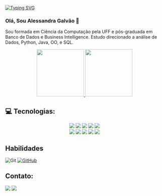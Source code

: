 [![Typing SVG](https://readme-typing-svg.herokuapp.com/?color=0E8AE6&size=35&center=true&vCenter=true&width=1000&lines=Oi,+seja+bem+vindo+ao+meu+perfil!+:%29)](https://git.io/typing-svg)


### Olá, Sou Alessandra Galvão 👋


 Sou formada em Ciência da Computação pela UFF e pós-graduada em Banco de Dados e Business Intelligence. Estudo direcionado a análise  de Dados,  Python, Java, OO, e SQL.

<div align="center">
  <a href="https://github.com/alessandragalaos">
    <img height="150em" src="https://github-readme-stats.vercel.app/api?username=alessandragalvaos&show_icons=true&theme=dracula&include_all_commits=true&count_private=true"/>
    <img height="150em" src="https://github-readme-stats.vercel.app/api/top-langs/?username=alessandragalvaos&layout=compact&langs_count=7&theme=dracula"/>
  </a>
</div>


## 💻 Tecnologias:

<div align="center">
  <img src="https://img.shields.io/badge/HTML5-E34F26?style=for-the-badge&logo=html5&logoColor=white"/>
  <img src="https://img.shields.io/badge/CSS3-1572B6?style=for-the-badge&logo=css3&logoColor=white"/>
  <img src="https://img.shields.io/badge/JavaScript-F7DF1E?style=for-the-badge&logo=javascript&logoColor=black"/>
  <img src="https://img.shields.io/badge/jQuery-0769AD?style=for-the-badge&logo=jquery&logoColor=white"/>
  <img src="https://img.shields.io/badge/Java-ED8B00?style=for-the-badge&logo=java&logoColor=white"/>
  <br>
  <img src="https://img.shields.io/badge/Python-3776AB?style=for-the-badge&logo=python&logoColor=white"/>
  <img src="https://img.shields.io/badge/MySQL-00000F?style=for-the-badge&logo=mysql&logoColor=white"/>
  <img src="https://img.shields.io/badge/Bootstrap-563D7C?style=for-the-badge&logo=bootstrap&logoColor=white"/>
  <img src="https://img.shields.io/badge/Django-092E20?style=for-the-badge&logo=django&logoColor=green"/>
  <img src="https://img.shields.io/badge/React-20232A?style=for-the-badge&logo=react&logoColor=61DAFB"/>
  


  
</div>



</div>

  ## Habilidades 
![Git](https://img.shields.io/badge/GIT-E44C30?style=for-the-badge&logo=git&logoColor=white)
[![GitHub](https://img.shields.io/badge/GitHub-100000?style=for-the-badge&logo=github&logoColor=white)](https://github.com/alessandragalvaos)
 

  ## Contato:
 
<div> 

 
   <a href = "mailto:gsb.alessandra@gmail.com"> <img class="mail" src="https://img.shields.io/badge/Gmail-D14836?style=for-the-badge&logo=gmail&logoColor=white"/></a>
  <a href="https://www.linkedin.com/in/alessandra-galvao" target="_blank"><img src="https://img.shields.io/badge/-LinkedIn-%230077B5?style=for-the-badge&logo=linkedin&logoColor=white" target="_blank"></a> 
  
</div>
